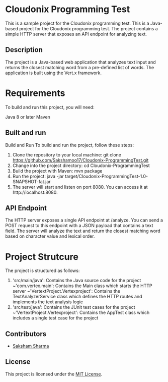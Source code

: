# Cloudonix Programming Test

This is a sample project for the Cloudonix programming test.
This is a Java-based project for the Cloudonix programming test. The project contains a simple HTTP server that exposes an API endpoint for analyzing text.

## Description

The project is a Java-based web application that analyzes text input and returns the closest matching word from a pre-defined list of words. The application is built using the Vert.x framework.

# Requirements
To build and run this project, you will need:

Java 8 or later
Maven

## Built and run

Build and Run
To build and run the project, follow these steps:

1. Clone the repository to your local machine: git clone https://github.com/Sakshamoo17/Cloudonix-ProgrammingTest.git
2. Change into the project directory: cd Cloudonix-ProgrammingTest
3. Build the project with Maven: mvn package
4. Run the project: java -jar target/Cloudonix-ProgrammingTest-1.0-SNAPSHOT-fat.jar
5. The server will start and listen on port 8080. You can access it at http://localhost:8080.

## API Endpoint
The HTTP server exposes a single API endpoint at /analyze. You can send a POST request to this endpoint with a JSON payload that contains a text field. The server will analyze the text and return the closest matching word based on character value and lexical order.

# Project Strutcure
The project is structured as follows:

1. 'src/main/java': Contains the Java source code for the project
  ~'com.vertex.main': Contains the Main class which starts the HTTP server
  ~'VertextProject.Vertexproject': Contains the TextAnalyzerService class which defines the HTTP routes and implements the text analysis logic
2. 'src/test/java': Contains the JUnit test cases for the project
  ~'VertextProject.Vertexproject': Contains the AppTest class which includes a single test case for the project

## Contributors

- [Saksham Sharma](https://github.com/Sakshamoo17)

## License

This project is licensed under the [MIT License](LICENSE).
